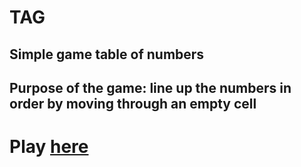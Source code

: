 # TAG
## Simple game table of numbers
## Purpose of the game: line up the numbers in order by moving through an empty cell
# Play [here](https://kvadratpm.github.io/tag)
